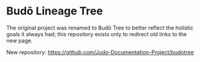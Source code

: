 # Budō Lineage Tree

The original project was renamed to Budō Tree to better reflect the holistic goals it always had; this repository exists only to redirect old links to the new page.

New repository: https://github.com/Judo-Documentation-Project/budotree
